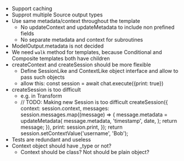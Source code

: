 - Support caching
- Supprot multiple Source output types
- Use same metadata/context throughout the template
  - No updateContext and updateMetadata to include non prefined fields
  - No separate metadata and context for subroutines
- ModelOutput.metadata is not decided
- We need `walk` method for templates, because Conditional and Composite templates both have children
- createContext and createSession should be more flexible
  - Define SessionLike and ContextLike object interface and allow to pass such objects
  - allow this: const session = await chat.execute({print: true})
- createSession is too difficult
  - e.g. in Transform
  - // TODO: Making new Session is too difficult
    createSession({
    context: session.context,
    messages: session.messages.map((message) => {
    message.metadata = updateMetadata(
    message.metadata,
    'timestamp',
    date,
    );
    return message;
    }),
    print: session.print,
    });
    return session.setContextValue('username', 'Bob');
- Tests are redundant and useless
- Context object should have \_type or not?
  - Context should be class? Not should be plain object?
